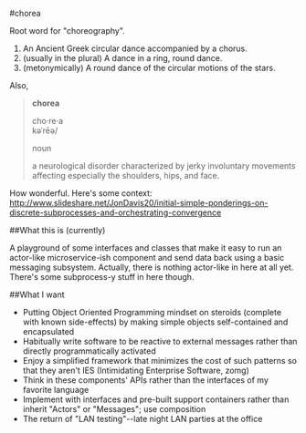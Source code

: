 #chorea

Root word for "choreography".

1. An Ancient Greek circular dance accompanied by a chorus.
2. (usually in the plural) A dance in a ring, round dance.
3. (metonymically) A round dance of the circular motions of the stars.

Also,

>**chorea**
>
> cho&#183;re&#183;a<br />k&#601;&#712;r&#275;&#601;/
>
> noun
>
> a neurological disorder characterized by jerky involuntary movements affecting especially the shoulders, hips, and face.


How wonderful. Here's some context: http://www.slideshare.net/JonDavis20/initial-simple-ponderings-on-discrete-subprocesses-and-orchestrating-convergence

##What this is (currently)

A playground of some interfaces and classes that make it easy to run an actor-like microservice-ish component and send data back using a basic messaging subsystem.
Actually, there is nothing actor-like in here at all yet. There's some subprocess-y stuff in here though.

##What I want

* Putting Object Oriented Programming mindset on steroids (complete with known side-effects) by making simple objects self-contained and encapsulated
* Habitually write software to be reactive to external messages rather than directly programmatically activated
* Enjoy a simplified framework that minimizes the cost of such patterns so that they aren't IES (Intimidating Enterprise Software, zomg)
* Think in these components' APIs rather than the interfaces of my favorite language
* Implement with interfaces and pre-built support containers rather than inherit "Actors" or "Messages"; use composition
* The return of "LAN testing"--late night LAN parties at the office

